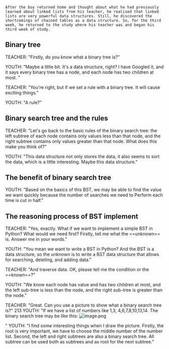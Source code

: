 	After the boy returned home and thought about what he had previously learned about linked lists from his teacher, he realised that linked lists are very powerful data structures. Still, he discovered the shortcomings of chained tables as a data structure. So, for the third week, he returned to the study where his teacher was and began his third week of study.

## Binary tree

TEACHER: "Firstly, do you know what a binary tree is?"

YOUTH: "Maybe a little bit. It's a data structure, right? I have Googled it, and it says every binary tree has a node, and each node has two children at most. "

TEACHER: "You're right, but if we set a rule with a binary tree. It will cause exciting things."

YOUTH: "A rule?"

## Binary search tree and the rules

TEACHER:  "Let's go back to the basic rules of the binary search tree: the left subtree of each node contains only values less than that node, and the right subtree contains only values greater than that node. What does this make you think of?"

YOUTH: "This data structure not only stores the data, it also seems to sort the data, which is a little interesting. Maybe this data structure."

## The benefit of binary search tree

YOUTH: "Based on the basics of this BST, we may be able to find the value we want quickly because the number of searches we need to 
Perform each time is cut in half."

## The reasoning process of BST implement

TEACHER: "Yes, exactly. What if we want to implement a simple BST in Python? What would we need first? Firstly, tell me what the ==unknown== is. Answer me in your words."

YOUTH: "You mean we want to write a BST in Python? And the BST is a data structure, so the unknown is to write a BST data structure that allows for searching, deleting, and adding data."

TEACHER: "And traverse data. OK, please tell me the condition or the ==known==?"

YOUTH: "We know each node has value and has two children at most, and the left sub-tree is less than the node, and the right sub-tree is greater than the node."

TEACHER: "Great. Can you use a picture to show what a binary search tree is?"
213
YOUTH: "If we have a list of numbers like 1,3, 4,6,7,8,10,13,14. The binary search tree may be like this: ![image.png](https://obsidianpicture-1320276993.cos.ap-hongkong.myqcloud.com/Obsidian/Picture/202402192307547.png)

"
YOUTH: "I find some interesting things when I draw the picture. Firstly, the root is very important, we have to choose the middle number of the number list. Second, the left and right subtrees are also a binary search tree. All subtree can be used both as subtrees and as root for the next subtree."

